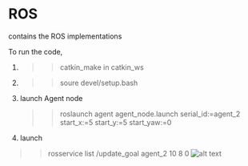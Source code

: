 # ROS
contains the ROS implementations

To run the code,
1. >> catkin_make in catkin_ws 
2. >> soure devel/setup.bash
3. launch Agent node
   >> roslaunch agent agent_node.launch serial_id:=agent_2 start_x:=5 start_y:=5 start_yaw:=0
4. launch 
  >> rosservice list /update_goal agent_2 10 8 0
![alt text](http://url/to/img.png)
